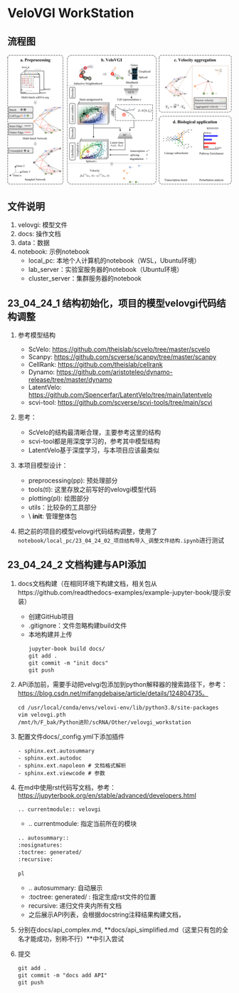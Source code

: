 # VeloVGI WorkStation

## 流程图

![](img/pipeline.png)

## 文件说明

1. velovgi: 模型文件
2. docs: 操作文档
3. data：数据
4. notebook: 示例notebook
    - local_pc: 本地个人计算机的notebook（WSL，Ubuntu环境）
    - lab_server：实验室服务器的notebook（Ubuntu环境）
    - cluster_server：集群服务器的notebook

## 23_04_24_1 结构初始化，项目的模型velovgi代码结构调整

1. 参考模型结构
    - ScVelo: https://github.com/theislab/scvelo/tree/master/scvelo
    - Scanpy: https://github.com/scverse/scanpy/tree/master/scanpy
    - CellRank: https://github.com/theislab/cellrank
    - Dynamo: https://github.com/aristoteleo/dynamo-release/tree/master/dynamo
    - LatentVelo: https://github.com/Spencerfar/LatentVelo/tree/main/latentvelo
    - scvi-tool: https://github.com/scverse/scvi-tools/tree/main/scvi
2. 思考：
    - ScVelo的结构最清晰合理，主要参考这里的结构
    - scvi-tool都是用深度学习的，参考其中模型结构
    - LatentVelo基于深度学习，与本项目应该最类似

3. 本项目模型设计：
    - preprocessing(pp): 预处理部分
    - tools(tl): 这里存放之前写好的velovgi模型代码
    - plotting(pl): 绘图部分
    - utils：比较杂的工具部分
    - \ __init__: 管理整体包

4. 把之前的项目的模型velovgi代码结构调整，使用了`notebook/local_pc/23_04_24_02_项目结构导入_调整文件结构.ipynb`进行测试

## 23_04_24_2 文档构建与API添加

1. docs文档构建（在相同环境下构建文档，相关包从https://github.com/readthedocs-examples/example-jupyter-book/提示安装）
    - 创建GitHub项目
    - .gitignore：文件忽略构建build文件
    - 本地构建并上传
        ```{bash}
        jupyter-book build docs/
        git add .
        git commit -m "init docs"
        git push
        ```
2. APi添加前，需要手动把velvgi包添加到python解释器的搜索路径下，参考：https://blog.csdn.net/mifangdebaise/article/details/124804735。
    ```
    cd /usr/local/conda/envs/velovi-env/lib/python3.8/site-packages
    vim velovgi.pth
    /mnt/h/F_bak/Python进阶/scRNA/Other/velovgi_workstation
    ```
3. 配置文件docs/_config.yml下添加插件
    ```
    - sphinx.ext.autosummary
    - sphinx.ext.autodoc
    - sphinx.ext.napoleon # 文档格式解析
    - sphinx.ext.viewcode # 参数
    ```
4. 在md中使用rst代码写文档，参考：https://jupyterbook.org/en/stable/advanced/developers.html
    ```{eval-rst}
    .. currentmodule:: velovgi
    ```
    - .. currentmodule: 指定当前所在的模块
    ```{eval-rst}
    .. autosummary::
    :nosignatures:
    :toctree: generated/
    :recursive:
    
    pl
    
    ```
    - .. autosummary: 自动展示
    - :toctree: generated/ : 指定生成rst文件的位置
    - recursive: 递归文件夹内所有文档
    - 之后展示API列表，会根据docstring注释结果构建文档，

5. 分别在docs/api_complex.md, **docs/api_simplified.md（这里只有包的全名才能成功，别称不行）**中引入尝试
6. 提交
    ```{bash}
    git add .
    git commit -m "docs add API"
    git push
    ```




​    
